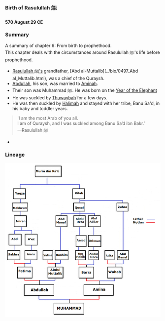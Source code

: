### Birth of Rasulullah ﷺ
#### 570 August 29 CE

### Summary

A summary of chapter 6: From birth to prophethood.  
This chapter deals with the circumstances around Rasulullah ﷺ's life before prophethood.

- [Rasulullah ﷺ's](../bio/0570_Rasulullah.html) grandfather, [Abd al-Muttalib](../bio/0497_Abd al_Muttalib.html), was a chief of the Quraysh.
- [Abdullah](../bio/0546_Abdullah.html), his son, was married to [Aminah](../bio/0549_Aminah.html).
- Their son was Muhammad ﷺ. He was born on the [Year of the Elephant]("0570_elephant.html")
- He was suckled by [Thuwaybahؓ](../bio/Thuwaybah.html) for a few days.
- He was then suckled by [Halimah](../bio/Halimah.html) and stayed with her tribe, Banu Sa'd, in his baby and toddler years.

> 'I am the most Arab of you all.<br>I am of Quraysh, and I was suckled among Banu Sa‘d ibn Bakr.’<br>—Rasulullah ﷺ

-  

<!-- ### People mentioned

[Abd al-Muttalib](../bio/0497_Abd al_Muttalib.html) — 95, 96, 98  
[Abdullah](../bio/0546_Abdullah.html) — 95, 98  
[Aminah](../bio/0549_Aminah.html) — 95-98  
[Thuwaybahؓ](../bio/Thuwaybah.html)   -->


### Lineage

![](../img/prophet_tree.png)
